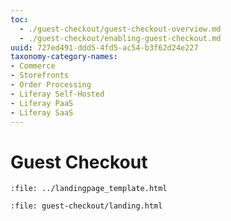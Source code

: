 ```yaml
---
toc:
  - ./guest-checkout/guest-checkout-overview.md
  - ./guest-checkout/enabling-guest-checkout.md
uuid: 727ed491-ddd5-4fd5-ac54-b3f62d24e227
taxonomy-category-names:
- Commerce
- Storefronts
- Order Processing
- Liferay Self-Hosted
- Liferay PaaS
- Liferay SaaS
---
```

# Guest Checkout

```{raw} html
:file: ../landingpage_template.html
```

```{raw} html
:file: guest-checkout/landing.html
```
